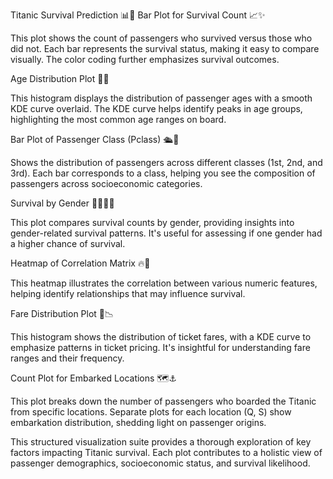 Titanic Survival Prediction 📊🚢
Bar Plot for Survival Count 📈✨

This plot shows the count of passengers who survived versus those who did not. Each bar represents the survival status, making it easy to compare visually. The color coding further emphasizes survival outcomes.

Age Distribution Plot 🎂👤

This histogram displays the distribution of passenger ages with a smooth KDE curve overlaid. The KDE curve helps identify peaks in age groups, highlighting the most common age ranges on board.

Bar Plot of Passenger Class (Pclass) 🛳️👑

Shows the distribution of passengers across different classes (1st, 2nd, and 3rd). Each bar corresponds to a class, helping you see the composition of passengers across socioeconomic categories.

Survival by Gender 🧑👩‍🦱💀

This plot compares survival counts by gender, providing insights into gender-related survival patterns. It's useful for assessing if one gender had a higher chance of survival.

Heatmap of Correlation Matrix 🔥🔗

This heatmap illustrates the correlation between various numeric features, helping identify relationships that may influence survival.

Fare Distribution Plot 💸📉

This histogram shows the distribution of ticket fares, with a KDE curve to emphasize patterns in ticket pricing. It's insightful for understanding fare ranges and their frequency.

Count Plot for Embarked Locations 🗺️⚓

This plot breaks down the number of passengers who boarded the Titanic from specific locations. Separate plots for each location (Q, S) show embarkation distribution, shedding light on passenger origins.

This structured visualization suite provides a thorough exploration of key factors impacting Titanic survival. Each plot contributes to a holistic view of passenger demographics, socioeconomic status, and survival likelihood.
